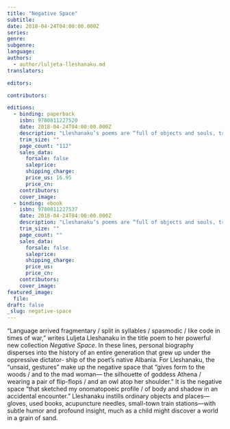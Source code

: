 ```yaml
---
title: "Negative Space"
subtitle:
date: 2018-04-24T04:00:00.000Z
series:
genre:
subgenre:
language:
authors:
  - author/luljeta-lleshanaku.md
translators:

editors:

contributors:

editions:
  - binding: paperback
    isbn: 9780811227520
    date: 2018-04-24T04:00:00.000Z
    description: "Lleshanaku’s poems are “full of objects and souls, transformed and given wings in Chagall-like metaphor” (Sasha Dugdale, Poetry Nation Review) "
    trim_size: ""
    page_count: "112"
    sales_data:
      forsale: false
      saleprice:
      shipping_charge:
      price_us: 16.95
      price_cn:
    contributors:
    cover_image:
  - binding: ebook
    isbn: 9780811227537
    date: 2018-04-24T04:00:00.000Z
    description: "Lleshanaku’s poems are “full of objects and souls, transformed and given wings in Chagall-like metaphor” (Sasha Dugdale, Poetry Nation Review) "
    trim_size: ""
    page_count: ""
    sales_data:
      forsale: false
      saleprice:
      shipping_charge:
      price_us:
      price_cn:
    contributors:
    cover_image:
featured_image:
  file:
draft: false
_slug: negative-space
---
```


“Language arrived fragmentary / split in syllables / spasmodic / like code in times of war,” writes Luljeta Lleshanaku in the title poem to her powerful new collection _Negative Space_. In these lines, personal biography disperses into the history of an entire generation that grew up under the oppressive dictator- ship of the poet’s native Albania. For Lleshanaku, the “unsaid, gestures” make up the negative space that “gives form to the woods / and to the mad woman— the silhouette of goddess Athena / wearing a pair of flip-flops / and an owl atop her shoulder.” It is the negative space “that sketched my onomatopoeic profile / of body and shadow in an accidental encounter.” Lleshanaku instills ordinary objects and places—gloves, used books, acupuncture needles, small-town train stations—with subtle humor and profound insight, much as a child might discover a world in a grain of sand.

